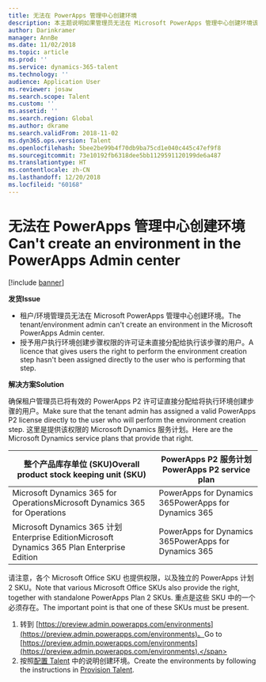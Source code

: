 ```yaml
---
title: 无法在 PowerApps 管理中心创建环境
description: 本主题说明如果管理员无法在 Microsoft PowerApps 管理中心创建环境该做什么。
author: Darinkramer
manager: AnnBe
ms.date: 11/02/2018
ms.topic: article
ms.prod: ''
ms.service: dynamics-365-talent
ms.technology: ''
audience: Application User
ms.reviewer: josaw
ms.search.scope: Talent
ms.custom: ''
ms.assetid: ''
ms.search.region: Global
ms.author: dkrame
ms.search.validFrom: 2018-11-02
ms.dyn365.ops.version: Talent
ms.openlocfilehash: 5bee2be99b4f70db9ba75cd1e040c445c47ef9f8
ms.sourcegitcommit: 73e10192fb6318dee5bb1129591120199de6a487
ms.translationtype: HT
ms.contentlocale: zh-CN
ms.lasthandoff: 12/20/2018
ms.locfileid: "60168"
---
```

# <a name="cant-create-an-environment-in-the-powerapps-admin-center"></a><span data-ttu-id="5d7d3-103">无法在 PowerApps 管理中心创建环境</span><span class="sxs-lookup"><span data-stu-id="5d7d3-103">Can't create an environment in the PowerApps Admin center</span></span>

[!include [banner](includes/banner.md)]

<span data-ttu-id="5d7d3-104">**发货**</span><span class="sxs-lookup"><span data-stu-id="5d7d3-104">**Issue**</span></span>

- <span data-ttu-id="5d7d3-105">租户/环境管理员无法在 Microsoft PowerApps 管理中心创建环境。</span><span class="sxs-lookup"><span data-stu-id="5d7d3-105">The tenant/environment admin can't create an environment in the Microsoft PowerApps Admin center.</span></span>
- <span data-ttu-id="5d7d3-106">授予用户执行环境创建步骤权限的许可证未直接分配给执行该步骤的用户。</span><span class="sxs-lookup"><span data-stu-id="5d7d3-106">A licence that gives users the right to perform the environment creation step hasn't been assigned directly to the user who is performing that step.</span></span>

<span data-ttu-id="5d7d3-107">**解决方案**</span><span class="sxs-lookup"><span data-stu-id="5d7d3-107">**Solution**</span></span>

<span data-ttu-id="5d7d3-108">确保租户管理员已将有效的 PowerApps P2 许可证直接分配给将执行环境创建步骤的用户。</span><span class="sxs-lookup"><span data-stu-id="5d7d3-108">Make sure that the tenant admin has assigned a valid PowerApps P2 license directly to the user who will perform the environment creation step.</span></span> <span data-ttu-id="5d7d3-109">这里是提供该权限的 Microsoft Dynamics 服务计划。</span><span class="sxs-lookup"><span data-stu-id="5d7d3-109">Here are the Microsoft Dynamics service plans that provide that right.</span></span>

| <span data-ttu-id="5d7d3-110">整个产品库存单位 (SKU)</span><span class="sxs-lookup"><span data-stu-id="5d7d3-110">Overall product stock keeping unit (SKU)</span></span>       | <span data-ttu-id="5d7d3-111">PowerApps P2 服务计划</span><span class="sxs-lookup"><span data-stu-id="5d7d3-111">PowerApps P2 service plan</span></span>  |
|------------------------------------------------|----------------------------|
| <span data-ttu-id="5d7d3-112">Microsoft Dynamics 365 for Operations</span><span class="sxs-lookup"><span data-stu-id="5d7d3-112">Microsoft Dynamics 365 for Operations</span></span>          | <span data-ttu-id="5d7d3-113">PowerApps for Dynamics 365</span><span class="sxs-lookup"><span data-stu-id="5d7d3-113">PowerApps for Dynamics 365</span></span> |
| <span data-ttu-id="5d7d3-114">Microsoft Dynamics 365 计划 Enterprise Edition</span><span class="sxs-lookup"><span data-stu-id="5d7d3-114">Microsoft Dynamics 365 Plan Enterprise Edition</span></span> | <span data-ttu-id="5d7d3-115">PowerApps for Dynamics 365</span><span class="sxs-lookup"><span data-stu-id="5d7d3-115">PowerApps for Dynamics 365</span></span> |

<span data-ttu-id="5d7d3-116">请注意，各个 Microsoft Office SKU 也提供权限，以及独立的 PowerApps 计划 2 SKU。</span><span class="sxs-lookup"><span data-stu-id="5d7d3-116">Note that various Microsoft Office SKUs also provide the right, together with standalone PowerApps Plan 2 SKUs.</span></span> <span data-ttu-id="5d7d3-117">重点是这些 SKU 中的一个必须存在。</span><span class="sxs-lookup"><span data-stu-id="5d7d3-117">The important point is that one of these SKUs must be present.</span></span>

1. <span data-ttu-id="5d7d3-118">转到 [https://preview.admin.powerapps.com/environments](https://preview.admin.powerapps.com/environments)。</span><span class="sxs-lookup"><span data-stu-id="5d7d3-118">Go to [https://preview.admin.powerapps.com/environments](https://preview.admin.powerapps.com/environments).</span></span>
2. <span data-ttu-id="5d7d3-119">按照[配置 Talent](https://docs.microsoft.com/en-us/dynamics365/unified-operations/talent/provisioning-talent) 中的说明创建环境。</span><span class="sxs-lookup"><span data-stu-id="5d7d3-119">Create the environments by following the instructions in [Provision Talent](https://docs.microsoft.com/en-us/dynamics365/unified-operations/talent/provisioning-talent).</span></span>
